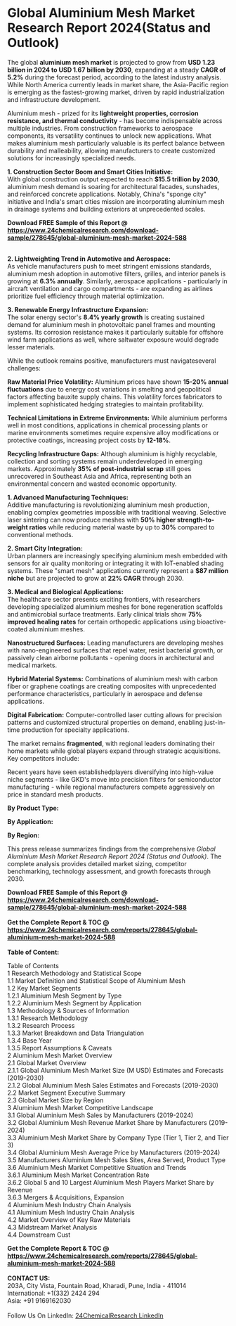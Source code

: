 <h1>Global Aluminium Mesh Market Research Report 2024(Status and Outlook)</h1><p>The global <strong>aluminium mesh market</strong> is projected to grow from <strong>USD 1.23 billion in 2024 to USD 1.67 billion by 2030</strong>, expanding at a steady <strong>CAGR of 5.2%</strong> during the forecast period, according to the latest industry analysis. While North America currently leads in market share, the Asia-Pacific region is emerging as the fastest-growing market, driven by rapid industrialization and infrastructure development.</p><p>Aluminium mesh - prized for its <strong>lightweight properties, corrosion resistance, and thermal conductivity</strong> - has become indispensable across multiple industries. From construction frameworks to aerospace components, its versatility continues to unlock new applications. What makes aluminium mesh particularly valuable is its perfect balance between durability and malleability, allowing manufacturers to create customized solutions for increasingly specialized needs.</p><p><strong>1. Construction Sector Boom and Smart Cities Initiative:</strong><br>
With global construction output expected to reach <strong>$15.5 trillion by 2030</strong>, aluminium mesh demand is soaring for architectural facades, sunshades, and reinforced concrete applications. Notably, China's "sponge city" initiative and India's smart cities mission are incorporating aluminium mesh in drainage systems and building exteriors at unprecedented scales.</p><div><b>Download FREE Sample of this Report @ 
            <a href="https://www.24chemicalresearch.com/download-sample/278645/global-aluminium-mesh-market-2024-588">
            https://www.24chemicalresearch.com/download-sample/278645/global-aluminium-mesh-market-2024-588</a></b></div><br><p><strong>2. Lightweighting Trend in Automotive and Aerospace:</strong><br>
As vehicle manufacturers push to meet stringent emissions standards, aluminium mesh adoption in automotive filters, grilles, and interior panels is growing at <strong>6.3% annually</strong>. Similarly, aerospace applications - particularly in aircraft ventilation and cargo compartments - are expanding as airlines prioritize fuel efficiency through material optimization.</p><p><strong>3. Renewable Energy Infrastructure Expansion:</strong><br>
The solar energy sector's <strong>8.4% yearly growth</strong> is creating sustained demand for aluminium mesh in photovoltaic panel frames and mounting systems. Its corrosion resistance makes it particularly suitable for offshore wind farm applications as well, where saltwater exposure would degrade lesser materials.</p><p>While the outlook remains positive, manufacturers must navigateseveral challenges:</p><p><strong>Raw Material Price Volatility:</strong> Aluminium prices have shown <strong>15-20% annual fluctuations</strong> due to energy cost variations in smelting and geopolitical factors affecting bauxite supply chains. This volatility forces fabricators to implement sophisticated hedging strategies to maintain profitability.</p><p><strong>Technical Limitations in Extreme Environments:</strong> While aluminium performs well in most conditions, applications in chemical processing plants or marine environments sometimes require expensive alloy modifications or protective coatings, increasing project costs by <strong>12-18%</strong>.</p><p><strong>Recycling Infrastructure Gaps:</strong> Although aluminium is highly recyclable, collection and sorting systems remain underdeveloped in emerging markets. Approximately <strong>35% of post-industrial scrap</strong> still goes unrecovered in Southeast Asia and Africa, representing both an environmental concern and wasted economic opportunity.</p><p><strong>1. Advanced Manufacturing Techniques:</strong><br>
Additive manufacturing is revolutionizing aluminium mesh production, enabling complex geometries impossible with traditional weaving. Selective laser sintering can now produce meshes with <strong>50% higher strength-to-weight ratios</strong> while reducing material waste by up to <strong>30%</strong> compared to conventional methods.</p><p><strong>2. Smart City Integration:</strong><br>
Urban planners are increasingly specifying aluminium mesh embedded with sensors for air quality monitoring or integrating it with IoT-enabled shading systems. These "smart mesh" applications currently represent a <strong>$87 million niche</strong> but are projected to grow at <strong>22% CAGR</strong> through 2030.</p><p><strong>3. Medical and Biological Applications:</strong><br>
The healthcare sector presents exciting frontiers, with researchers developing specialized aluminium meshes for bone regeneration scaffolds and antimicrobial surface treatments. Early clinical trials show <strong>75% improved healing rates</strong> for certain orthopedic applications using bioactive-coated aluminium meshes.</p><p><strong>Nanostructured Surfaces:</strong> Leading manufacturers are developing meshes with nano-engineered surfaces that repel water, resist bacterial growth, or passively clean airborne pollutants - opening doors in architectural and medical markets.</p><p><strong>Hybrid Material Systems:</strong> Combinations of aluminium mesh with carbon fiber or graphene coatings are creating composites with unprecedented performance characteristics, particularly in aerospace and defense applications.</p><p><strong>Digital Fabrication:</strong> Computer-controlled laser cutting allows for precision patterns and customized structural properties on demand, enabling just-in-time production for specialty applications.</p><p>The market remains <strong>fragmented</strong>, with regional leaders dominating their home markets while global players expand through strategic acquisitions. Key competitors include:</p><p>Recent years have seen establishedplayers diversifying into high-value niche segments - like GKD's move into precision filters for semiconductor manufacturing - while regional manufacturers compete aggressively on price in standard mesh products.</p><p><strong>By Product Type:</strong></p><p><strong>By Application:</strong></p><p><strong>By Region:</strong></p><p>This press release summarizes findings from the comprehensive <em>Global Aluminium Mesh Market Research Report 2024 (Status and Outlook)</em>. The complete analysis provides detailed market sizing, competitor benchmarking, technology assessment, and growth forecasts through 2030.</p><div><b>Download FREE Sample of this Report @ 
            <a href="https://www.24chemicalresearch.com/download-sample/278645/global-aluminium-mesh-market-2024-588">
            https://www.24chemicalresearch.com/download-sample/278645/global-aluminium-mesh-market-2024-588</a></b></div><br><div><b>Get the Complete Report & TOC @ 
            <a href="https://www.24chemicalresearch.com/reports/278645/global-aluminium-mesh-market-2024-588">
            https://www.24chemicalresearch.com/reports/278645/global-aluminium-mesh-market-2024-588</a></b></div><br>
            <b>Table of Content:</b><p>Table of Contents<br />
1 Research Methodology and Statistical Scope<br />
1.1 Market Definition and Statistical Scope of Aluminium Mesh<br />
1.2 Key Market Segments<br />
1.2.1 Aluminium Mesh Segment by Type<br />
1.2.2 Aluminium Mesh Segment by Application<br />
1.3 Methodology & Sources of Information<br />
1.3.1 Research Methodology<br />
1.3.2 Research Process<br />
1.3.3 Market Breakdown and Data Triangulation<br />
1.3.4 Base Year<br />
1.3.5 Report Assumptions & Caveats<br />
2 Aluminium Mesh Market Overview<br />
2.1 Global Market Overview<br />
2.1.1 Global Aluminium Mesh Market Size (M USD) Estimates and Forecasts (2019-2030)<br />
2.1.2 Global Aluminium Mesh Sales Estimates and Forecasts (2019-2030)<br />
2.2 Market Segment Executive Summary<br />
2.3 Global Market Size by Region<br />
3 Aluminium Mesh Market Competitive Landscape<br />
3.1 Global Aluminium Mesh Sales by Manufacturers (2019-2024)<br />
3.2 Global Aluminium Mesh Revenue Market Share by Manufacturers (2019-2024)<br />
3.3 Aluminium Mesh Market Share by Company Type (Tier 1, Tier 2, and Tier 3)<br />
3.4 Global Aluminium Mesh Average Price by Manufacturers (2019-2024)<br />
3.5 Manufacturers Aluminium Mesh Sales Sites, Area Served, Product Type<br />
3.6 Aluminium Mesh Market Competitive Situation and Trends<br />
3.6.1 Aluminium Mesh Market Concentration Rate<br />
3.6.2 Global 5 and 10 Largest Aluminium Mesh Players Market Share by Revenue<br />
3.6.3 Mergers & Acquisitions, Expansion<br />
4 Aluminium Mesh Industry Chain Analysis<br />
4.1 Aluminium Mesh Industry Chain Analysis<br />
4.2 Market Overview of Key Raw Materials<br />
4.3 Midstream Market Analysis<br />
4.4 Downstream Cust</p><div><b>Get the Complete Report & TOC @ 
            <a href="https://www.24chemicalresearch.com/reports/278645/global-aluminium-mesh-market-2024-588">
            https://www.24chemicalresearch.com/reports/278645/global-aluminium-mesh-market-2024-588</a></b></div><br><b>CONTACT US:</b><br>
            203A, City Vista, Fountain Road, Kharadi, Pune, India - 411014<br>
            International: +1(332) 2424 294<br>
            Asia: +91 9169162030 <br><br>
            Follow Us On LinkedIn: <a href="https://www.linkedin.com/company/24chemicalresearch/">24ChemicalResearch LinkedIn</a>